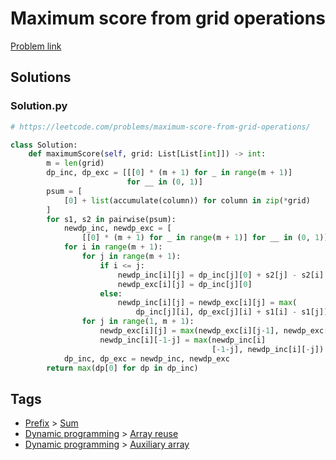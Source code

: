 # Maximum score from grid operations

[Problem link](https://leetcode.com/problems/maximum-score-from-grid-operations/)

## Solutions


### Solution.py
```py
# https://leetcode.com/problems/maximum-score-from-grid-operations/

class Solution:
    def maximumScore(self, grid: List[List[int]]) -> int:
        m = len(grid)
        dp_inc, dp_exc = [[[0] * (m + 1) for _ in range(m + 1)]
                          for __ in (0, 1)]
        psum = [
            [0] + list(accumulate(column)) for column in zip(*grid)
        ]
        for s1, s2 in pairwise(psum):
            newdp_inc, newdp_exc = [
                [[0] * (m + 1) for _ in range(m + 1)] for __ in (0, 1)]
            for i in range(m + 1):
                for j in range(m + 1):
                    if i <= j:
                        newdp_inc[i][j] = dp_inc[j][0] + s2[j] - s2[i]
                        newdp_exc[i][j] = dp_inc[j][0]
                    else:
                        newdp_inc[i][j] = newdp_exc[i][j] = max(
                            dp_inc[j][i], dp_exc[j][i] + s1[i] - s1[j])
                for j in range(1, m + 1):
                    newdp_exc[i][j] = max(newdp_exc[i][j-1], newdp_exc[i][j])
                    newdp_inc[i][-1-j] = max(newdp_inc[i]
                                             [-1-j], newdp_inc[i][-j])
            dp_inc, dp_exc = newdp_inc, newdp_exc
        return max(dp[0] for dp in dp_inc)
```
## Tags

* [Prefix](/Collections/prefix.md#prefix) > [Sum](/Collections/prefix.md#sum)
* [Dynamic programming](/Collections/dynamic-programming.md#dynamic-programming) > [Array reuse](/Collections/dynamic-programming.md#array-reuse)
* [Dynamic programming](/Collections/dynamic-programming.md#dynamic-programming) > [Auxiliary array](/Collections/dynamic-programming.md#auxiliary-array)
